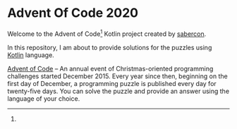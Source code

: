 # Advent Of Code 2020

Welcome to the Advent of Code[^aoc] Kotlin project created by [sabercon][github].

In this repository, I am about to provide solutions for the puzzles using [Kotlin][kotlin] language.

[^aoc]:
[Advent of Code][aoc] – An annual event of Christmas-oriented programming challenges started December 2015.
Every year since then, beginning on the first day of December,
a programming puzzle is published every day for twenty-five days.
You can solve the puzzle and provide an answer using the language of your choice.

[aoc]: https://adventofcode.com
[github]: https://github.com/sabercon
[kotlin]: https://kotlinlang.org
